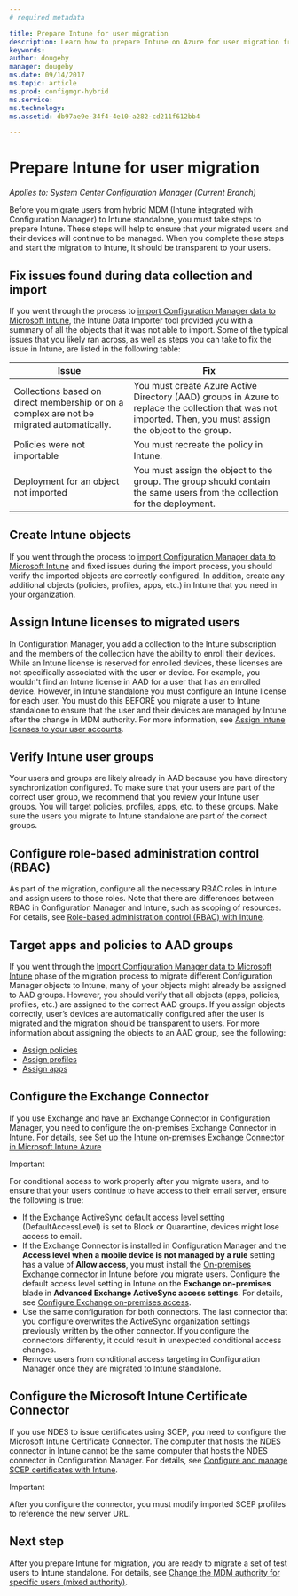 ```yaml
---
# required metadata

title: Prepare Intune for user migration 
description: Learn how to prepare Intune on Azure for user migration from hybrid MDM.
keywords:
author: dougeby
manager: dougeby
ms.date: 09/14/2017
ms.topic: article
ms.prod: configmgr-hybrid
ms.service:
ms.technology:
ms.assetid: db97ae9e-34f4-4e10-a282-cd211f612bb4

---
```


# Prepare Intune for user migration 

*Applies to: System Center Configuration Manager (Current Branch)*    

Before you migrate users from hybrid MDM (Intune integrated with Configuration Manager) to Intune standalone, you must take steps to prepare Intune. These steps will help to ensure that your migrated users and their devices will continue to be managed. When you complete these steps and start the migration to Intune, it should be transparent to your users.  

## Fix issues found during data collection and import
If you went through the process to [import Configuration Manager data to Microsoft Intune](migrate-import-data.md), the Intune Data Importer tool provided you with a summary of all the objects that it was not able to import. Some of the typical issues that you likely ran across, as well as steps you can take to fix the issue in Intune, are listed in the following table: 

|Issue  |Fix  |
|---------|---------|
|Collections based on direct membership or on a complex are not be migrated automatically.|You must create Azure Active Directory (AAD) groups in Azure to replace the collection that was not imported. Then, you must assign the object to the group.|
|Policies were not importable |You must recreate the policy in Intune.|
|Deployment for an object not imported|You must assign the object to the group. The group should contain the same users from the collection for the deployment.|

## Create Intune objects 
If you went through the process to [import Configuration Manager data to Microsoft Intune](migrate-import-data.md) and fixed issues during the import process, you should verify the imported objects are correctly configured. In addition, create any additional objects (policies, profiles, apps, etc.) in Intune that you need in your organization. 

## Assign Intune licenses to migrated users
In Configuration Manager, you add a collection to the Intune subscription and the members of the collection have the ability to enroll their devices. While an Intune license is reserved for enrolled devices, these licenses are not specifically associated with the user or device. For example, you wouldn't find an Intune license in AAD for a user that has an enrolled device. However, in Intune standalone you must configure an Intune license for each user. You must do this BEFORE you migrate a user to Intune standalone to ensure that the user and their devices are managed by Intune after the change in MDM authority. For more information, see [Assign Intune licenses to your user accounts](https://docs.microsoft.com/intune/licenses-assign). 

## Verify Intune user groups
Your users and groups are likely already in AAD because you have directory synchronization configured. To make sure that your users are part of the correct user group, we recommend that you review your Intune user groups. You will target policies, profiles, apps, etc. to these groups. Make sure the users you migrate to Intune standalone are part of the correct groups. 

## Configure role-based administration control (RBAC)
As part of the migration, configure all the necessary RBAC roles in Intune and assign users to those roles. Note that there are differences between RBAC in Configuration Manager and Intune, such as scoping of resources. For details, see
[Role-based administration control (RBAC) with Intune](https://docs.microsoft.com/en-us/intune/role-based-access-control).

## Target apps and policies to AAD groups
If you went through the [Import Configuration Manager data to Microsoft Intune](migrate-import-data.md) phase of the migration process to migrate different Configuration Manager objects to Intune, many of your objects might already be assigned to AAD groups. However, you should verify that all objects (apps, policies, profiles, etc.) are assigned to the correct AAD groups. If you assign objects correctly, user’s devices are automatically configured after the user is migrated and the migration should be transparent to users. For more information about assigning the objects to an AAD group, see the following: 
- [Assign policies](https://docs.microsoft.com/intune/get-started-policies) 
- [Assign profiles](https://docs.microsoft.com/intune/device-profile-assign) 
- [Assign apps](https://docs.microsoft.com/intune/get-started-apps) 

## Configure the Exchange Connector
If you use Exchange and have an Exchange Connector in Configuration Manager, you need to configure the on-premises Exchange Connector in Intune. For details, see [Set up the Intune on-premises Exchange Connector in Microsoft Intune Azure](https://docs.microsoft.com/intune/exchange-connector-install)

> [!Important]
> For conditional access to work properly after you migrate users, and to ensure that your users continue to have access to their email server, ensure the following is true:
> - If the Exchange ActiveSync default access level setting (DefaultAccessLevel) is set to Block or Quarantine, devices might lose access to email. 
> - If the Exchange Connector is installed in Configuration Manager and the **Access level when a mobile device is not managed by a rule** setting has a value of **Allow access**, you must install the [On-premises Exchange connector](https://docs.microsoft.com/en-us/intune/conditional-access-exchange-create#configure-exchange-on-premises-access) in Intune before you migrate users. Configure the default access level setting in Intune on the **Exchange on-premises** blade in **Advanced Exchange ActiveSync access settings**. For details, see [Configure Exchange on-premises access](https://docs.microsoft.com/intune/conditional-access-exchange-create#configure-exchange-on-premises-access).
> - Use the same configuration for both connectors. The last connector that you configure overwrites the ActiveSync organization settings previously written by the other connector. If you configure the connectors differently, it could result in unexpected conditional access changes.
> - Remove users from conditional access targeting in Configuration Manager once they are migrated to Intune standalone.

## Configure the Microsoft Intune Certificate Connector
If you use NDES to issue certificates using SCEP, you need to configure the Microsoft Intune Certificate Connector. The computer that hosts the NDES connector in Intune cannot be the same computer that hosts the NDES connector in Configuration Manager. For details, see [Configure and manage SCEP certificates with Intune](https://docs.microsoft.com/en-us/intune/certificates-scep-configure). 

> [!Important]    
> After you configure the connector, you must modify imported SCEP profiles to reference the new server URL.

## Next step
After you prepare Intune for migration, you are ready to migrate a set of test users to Intune standalone. For details, see [Change the MDM authority for specific users (mixed authority)](migrate-mixed-authority.md).


